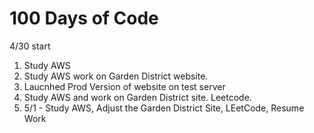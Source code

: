 # 100 Days of Code 
4/30 start 
1. Study AWS 
2. Study AWS work on Garden District website. 
3. Laucnhed Prod Version of website on test server 
4. Study AWS and work on Garden District site. Leetcode. 
5.  5/1 - Study AWS, Adjust the Garden District Site, LEetCode, Resume Work 



